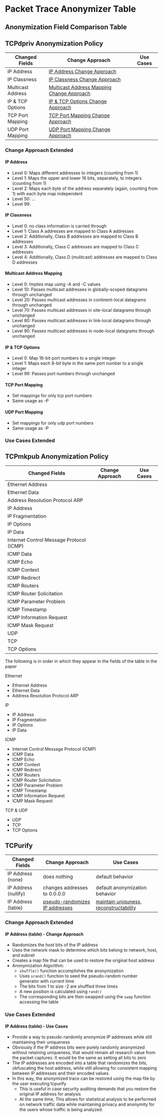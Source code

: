 # Packet Trace Anonymizer Table

## Anonymization Field Comparison Table

## TCPdpriv Anonymization Policy

| Changed Fields    | Change Approach                                                         | Use Cases |
| ----------------- | ----------------------------------------------------------------------- | --------- |
| IP Address        | [IP Address Change Approach](#ip-address)                               |
| IP Classness      | [IP Classness Change Approach](#ip-classness)                           |
| Multicast Address | [Multicast Address Mapping Change Approach](#multicast-address-mapping) |
| IP & TCP Options  | [IP & TCP Options Change Approach](#ip--tcp-options)                    |
| TCP Port Mapping  | [TCP Port Mapping Change Approach](#tcp-port-mapping)                   |
| UDP Port Mapping  | [UDP Port Mapping Change Approach](#udp-port-mapping)                   |

### Change Approach Extended

#### IP Address

- Level 0: Maps different addresses to integers (counting from 1)
- Level 1: Maps the upper and lower 16 bits, separately, to integers (counting from 1)
- Level 2: Maps each byte of the address separately (again, counting from 1) with each byte map independent
- Level 50: ...
- Level 99:

#### IP Classness

- Level 0: no class information is carried through
- Level 1: Class A addresses are mapped to Class A addresses
- Level 2: Additionally, Class B addresses are mapped to Class B addresses
- Level 3: Additionally, Class C addresses are mapped to Class C addresses
- Level 4: Additionally, Class D (mulitcast) addresses are mapped to Class D addresses

#### Multicast Address Mapping

- Level 0: Implies map using -A and -C values
- Level 10: Passes multicast addresses in globally-scoped datagrams through unchanged
- Level 20: Passes multicast addresses in continent-local datagrams through unchanged
- Level 70: Passes multicast addresses in site-local datagrams through unchanged
- Level 80: Passes multicast addresses in link-local datagrams through unchanged
- Level 90: Passes multicast addresses in node-local datagrams through unchanged

#### IP & TCP Options

- Level 0: Map 16-bit port numbers to a single integer
- Level 1: Maps each 8-bit byte in the same port number to a single integer
- Level 99: Passes port numbers through unchanged

#### TCP Port Mapping

- Set mappings for only tcp port numbers
- Same usage as -P

#### UDP Port Mapping

- Set mappings for only udp port numbers
- Same usage as -P

### Use Cases Extended

## TCPmkpub Anonymization Policy

| Changed Fields                           | Change Approach | Use Cases |
| ---------------------------------------- | --------------- | --------- |
| Ethernet Address                         |                 |           |
| Ethernet Data                            |                 |           |
| Address Resolution Protocol ARP          |                 |           |
| IP Address                               |                 |           |
| IP Fragmentation                         |                 |           |
| IP Options                               |                 |           |
| IP Data                                  |                 |           |
| Internet Control Message Protocol (ICMP) |                 |           |
| ICMP Data                                |                 |           |
| ICMP Echo                                |                 |           |
| ICMP Context                             |                 |           |
| ICMP Redirect                            |                 |           |
| ICMP Routers                             |                 |           |
| ICMP Router Solicitation                 |                 |           |
| ICMP Parameter Problem                   |                 |           |
| ICMP Timestamp                           |                 |           |
| ICMP Information Request                 |                 |           |
| ICMP Mask Request                        |                 |           |
| UDP                                      |                 |           |
| TCP                                      |                 |           |
| TCP Options                              |                 |           |

The following is in order in which they appear in the fields of the table in the paper

Ethernet

- Ethernet Address
- Ethernet Data
- Address Resolution Protocol ARP

IP

- IP Address
- IP Fragmentation
- IP Options
- IP Data

ICMP

- Internet Control Message Protocol (ICMP)
- ICMP Data
- ICMP Echo
- ICMP Context
- ICMP Redirect
- ICMP Routers
- ICMP Router Solicitation
- ICMP Parameter Problem
- ICMP Timestamp
- ICMP Information Request
- ICMP Mask Request

TCP & UDP

- UDP
- TCP
- TCP Options

## TCPurify

| Changed Fields       | Change Approach                                                       | Use Cases                                                               |
| -------------------- | --------------------------------------------------------------------- | ----------------------------------------------------------------------- |
| IP Address (none)    | does nothing                                                          | default behavior                                                        |
| IP Address (nullify) | changes addresses to 0.0.0.0                                          | default anonymization behavior                                          |
| IP Address (table)   | [pseudo-randomizes IP addresses](#ip-address-table---change-approach) | [maintain uniquness, reconstructability](#ip-address-table---use-cases) |

### Change Approach Extended

#### IP Address (table) - Change Approach

- Randomizes the host bits of the IP address
- Uses the network mask to determine which bits belong to network, host, and subnet
- Creates a map file that can be used to restore the original host address
- Anonymization Algorithm:
  - `shuffle()` function accomplishes the anonymization
  - Uses `srand()` function to seed the pseudo-random number generator with current time
  - The bits from 1 to size -2 are shuffled three times
  - A new position is calculated using `rand()`
  - The corresponding bits are then swapped using the `swap` function accessing the table

### Use Cases Extended

#### IP Address (table) - Use Cases

- Provide a way to pseudo-randomly anonymize IP addresses while still maintaining their uniqueness
- Obviously if the IP address bits were purely randomly anonymized without retaining uniqueness, that would remain all research value from the packet captures. It would be the same as setting all bits to zero
- The IP addresses are encoded into a table that randomizes the bits, obfuscating the host address, while still allowing for consistent mapping between IP addresses and their encoded values
- In this way, the anonymized trace can be restored using the map file by the user executing tcpurify
  - This is useful in case security auditing demands that you restore the original IP address for analysis
  - At the same time, This allows for statistical analysis to be performed on network traffic data while maintaining privacy and anonymity for the users whose traffic is being analyzed.
